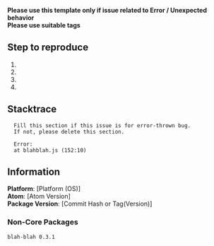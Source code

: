 
**Please use this template only if issue related to Error / Unexpected behavior**  
**Please use suitable tags**

## Step to reproduce
1.   
2.   
3.   
4.   

## Stacktrace
```
  Fill this section if this issue is for error-thrown bug.
  If not, please delete this section.
  
  Error: 
  at blahblah.js (152:10)
```

## Information
**Platform**: [Platform (OS)]  
**Atom**: [Atom Version]  
**Package Version**: [Commit Hash or Tag(Version)]

### Non-Core Packages
```
blah-blah 0.3.1
```
